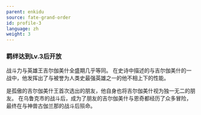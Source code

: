 ```yaml
---
parent: enkidu
source: fate-grand-order
id: profile-3
language: zh
weight: 3
---
```


### 羁绊达到Lv.3后开放

战斗力与英雄王吉尔伽美什全盛期几乎等同。
在史诗中描述的与吉尔伽美什的一战中，他发挥出了与被誉为人类史最强英雄之一的他不相上下的性能。

是孤傲的吉尔伽美什王首次选出的朋友，他自身也将吉尔伽美什视为独一无二的朋友。
在乌鲁克市的战斗后，成为了朋友的吉尔伽美什与恩奇都经历了众多冒险，最终在与神兽古伽兰那的战斗后殒命。
